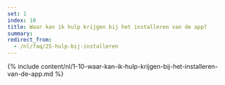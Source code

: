 ```yaml
---
set: 1
index: 10
title: Waar kan ik hulp krijgen bij het installeren van de app?
summary: 
redirect_from: 
  - /nl/faq/25-hulp-bij-installeren
---
```

{% include content/nl/1-10-waar-kan-ik-hulp-krijgen-bij-het-installeren-van-de-app.md %}
